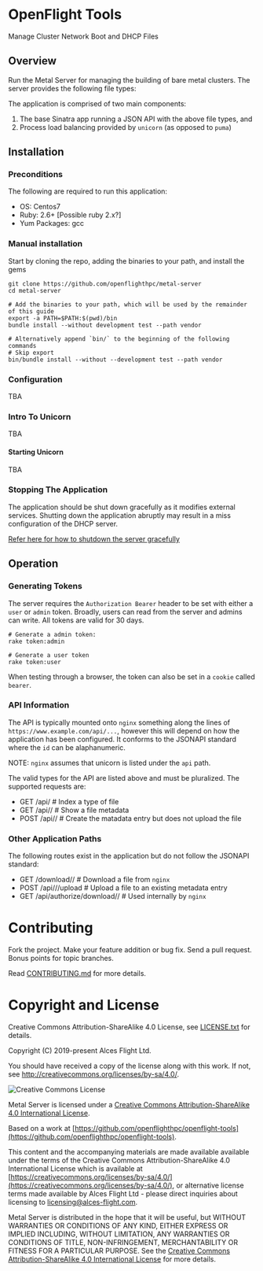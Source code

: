 # OpenFlight Tools

Manage Cluster Network Boot and DHCP Files

## Overview

Run the Metal Server for managing the building of bare metal clusters. The server provides
the following file types:

The application is comprised of two main components:
1. The base Sinatra app running a JSON API with the above file types, and
2. Process load balancing provided by `unicorn` (as opposed to `puma`)

## Installation

### Preconditions

The following are required to run this application:

* OS:           Centos7
* Ruby:         2.6+ [Possible ruby 2.x?]
* Yum Packages: gcc

### Manual installation

Start by cloning the repo, adding the binaries to your path, and install the gems

```
git clone https://github.com/openflighthpc/metal-server
cd metal-server

# Add the binaries to your path, which will be used by the remainder of this guide
export -a PATH=$PATH:$(pwd)/bin
bundle install --without development test --path vendor

# Alternatively append `bin/` to the beginning of the following commands
# Skip export
bin/bundle install --without --development test --path vendor
```

### Configuration

TBA

### Intro To Unicorn

TBA

#### Starting Unicorn

TBA

### Stopping The Application

The application should be shut down gracefully as it modifies external
services. Shutting down the application abruptly may result in a miss
configuration of the DHCP server.

[Refer here for how to shutdown the server gracefully](docs/stopping_the_application.md)

## Operation

### Generating Tokens

The server requires the `Authorization Bearer` header to be set with either a `user` or `admin` token. Broadly,
users can read from the server and admins can write. All tokens are valid for 30 days.

```
# Generate a admin token:
rake token:admin

# Generate a user token
rake token:user
```

When testing through a browser, the token can also be set in a `cookie` called `bearer`.

### API Information

The API is typically mounted onto `nginx` something along the lines of `https://www.example.com/api/...`,
however this will depend on how the application has been configured. It conforms to the JSONAPI
standard where the `id` can be alaphanumeric.

NOTE: `nginx` assumes that unicorn is listed under the `api` path.

The valid types for the API are listed above and must be pluralized. The supported requests are:

* GET   <leader>/api/<type>       # Index a type of file
* GET   <leader>/api/<type>/<id>  # Show a file metadata
* POST  <leader>/api/<type>/<id>  # Create the matadata entry but does not upload the file

### Other Application Paths

The following routes exist in the application but do not follow the JSONAPI standard:

* GET   <leader>/download/<type>/<filename> # Download a file from `nginx`
* POST  <leader>/api/<type>/<id>/upload     # Upload a file to an existing metadata entry
* GET   <leader>/api/authorize/download/<type>/<filepath> # Used internally by `nginx`

# Contributing

Fork the project. Make your feature addition or bug fix. Send a pull
request. Bonus points for topic branches.

Read [CONTRIBUTING.md](CONTRIBUTING.md) for more details.

# Copyright and License

Creative Commons Attribution-ShareAlike 4.0 License, see [LICENSE.txt](LICENSE.txt) for details.

Copyright (C) 2019-present Alces Flight Ltd.

You should have received a copy of the license along with this work.
If not, see <http://creativecommons.org/licenses/by-sa/4.0/>.

![Creative Commons License](https://i.creativecommons.org/l/by-sa/4.0/88x31.png)

Metal Server is licensed under a [Creative Commons Attribution-ShareAlike 4.0 International License](http://creativecommons.org/licenses/by-sa/4.0/).

Based on a work at [https://github.com/openflighthpc/openflight-tools](https://github.com/openflighthpc/openflight-tools).

This content and the accompanying materials are made available available
under the terms of the Creative Commons Attribution-ShareAlike 4.0
International License which is available at [https://creativecommons.org/licenses/by-sa/4.0/](https://creativecommons.org/licenses/by-sa/4.0/),
or alternative license terms made available by Alces Flight Ltd -
please direct inquiries about licensing to
[licensing@alces-flight.com](mailto:licensing@alces-flight.com).

Metal Server is distributed in the hope that it will be useful, but
WITHOUT WARRANTIES OR CONDITIONS OF ANY KIND, EITHER EXPRESS OR
IMPLIED INCLUDING, WITHOUT LIMITATION, ANY WARRANTIES OR CONDITIONS OF
TITLE, NON-INFRINGEMENT, MERCHANTABILITY OR FITNESS FOR A PARTICULAR
PURPOSE. See the [Creative Commons Attribution-ShareAlike 4.0
International License](https://creativecommons.org/licenses/by-sa/4.0/) for more
details.
